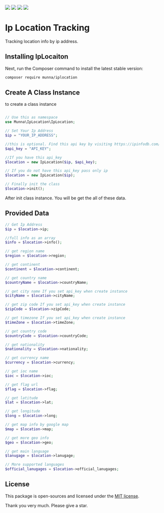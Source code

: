 <a href="https://github.com/MunnaAhmed/IpLocation/issues"><img src="https://img.shields.io/github/issues/MunnaAhmed/IpLocation"><a/>
<a href="https://github.com/MunnaAhmed/IpLocation/network/members"><img src="https://img.shields.io/github/forks/MunnaAhmed/IpLocation"><a/>
<a href="https://github.com/MunnaAhmed/IpLocation/stargazers"><img src="https://img.shields.io/github/stars/MunnaAhmed/IpLocation"><a/>
<a href="https://packagist.org/packages/munna/iplocation"><img src="https://img.shields.io/github/license/MunnaAhmed/IpLocation"><a/>


# Ip Location Tracking
Tracking location info by ip address.

## Installing IpLocaiton

Next, run the Composer command to install the latest stable version:

```bash
composer require munna/iplocation
```

## Create A Class Instance

to create a class instance 
```php

// Use this as namespace
use Munna\IpLocation\IpLocation;

// Set Your Ip Address
$ip = "YOUR_IP_ADDRESS";

//this is optional. Find this api key by visiting https://ipinfodb.com/
$api_key = "API_KEY"; 

//If you have this api_key 
$location = new IpLocation($ip, $api_key);

// If you do not have this api_key pass only ip
$location = new IpLocation($ip);

// Finally init the class
$location->init();
```

After init class instance. You will be get the all of these data.

## Provided Data

```php
// Get Ip Address
$ip = $location->ip;

//full info as an array
$info = $location->info();

// get region name
$region = $location->region;

// get continent
$continent = $location->continent;

// get country name
$countryName = $location->countryName;

// get city name If you set api_key when create instance
$cityName = $location->cityName;

// get zip code If you set api_key when create instance
$zipCode = $location->zipCode;

// get timezone If you set api_key when create instance
$timeZone = $location->timeZone;

// get country code
$countryCode = $location->countryCode;

// get nationality
$nationality = $location->nationality;

// get currency name
$currency = $location->currency;

// get ioc name
$ioc = $location->ioc;

// get flag url
$flag = $location->flag;

// get latitude
$lat = $location->lat;

// get longitude
$long = $location->long;

// get map info by google map
$map = $location->map;

// get more geo info
$geo = $location->geo;

// get main language
$lanugage = $location->lanugage;

// More supported languages
$official_lanugages = $location->official_lanugages;
```

## License
This package is open-sources and licensed under the [MIT license](https://opensource.org/licenses/MIT).

Thank you very much. Please give a star.
